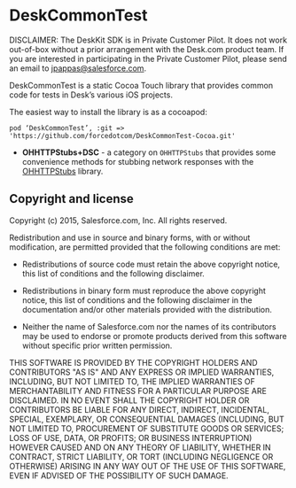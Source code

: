 # DeskCommonTest

DISCLAIMER: The DeskKit SDK is in Private Customer Pilot. It does not work out-of-box without a prior arrangement with the Desk.com product team. If you are interested in participating in the Private Customer Pilot, please send an email to jpappas@salesforce.com.

DeskCommonTest is a static Cocoa Touch library that provides common code for tests in Desk’s various iOS projects.

The easiest way to install the library is as a cocoapod:

```
pod ‘DeskCommonTest’, :git => 'https://github.com/forcedotcom/DeskCommonTest-Cocoa.git'
```

* **OHHTTPStubs+DSC** - a category on `OHHTTPStubs` that provides some convenience methods for stubbing network responses with the [OHHTTPStubs](https://github.com/AliSoftware/OHHTTPStubs) library. 

## Copyright and license

Copyright (c) 2015, Salesforce.com, Inc.
All rights reserved.

Redistribution and use in source and binary forms, with or without modification, are permitted provided that the following conditions are met:

* Redistributions of source code must retain the above copyright notice, this list of conditions and the following disclaimer.

* Redistributions in binary form must reproduce the above copyright notice, this list of conditions and the following disclaimer in the documentation and/or other materials provided with the distribution.

* Neither the name of Salesforce.com nor the names of its contributors may be used to endorse or promote products derived from this software without specific prior written permission.

THIS SOFTWARE IS PROVIDED BY THE COPYRIGHT HOLDERS AND CONTRIBUTORS "AS IS" AND ANY EXPRESS OR IMPLIED WARRANTIES, INCLUDING, BUT NOT LIMITED TO, THE IMPLIED WARRANTIES OF MERCHANTABILITY AND FITNESS FOR A PARTICULAR PURPOSE ARE DISCLAIMED. IN NO EVENT SHALL THE COPYRIGHT HOLDER OR CONTRIBUTORS BE LIABLE FOR ANY DIRECT, INDIRECT, INCIDENTAL, SPECIAL, EXEMPLARY, OR CONSEQUENTIAL DAMAGES (INCLUDING, BUT NOT LIMITED TO, PROCUREMENT OF SUBSTITUTE GOODS OR SERVICES; LOSS OF USE, DATA, OR PROFITS; OR BUSINESS INTERRUPTION) HOWEVER CAUSED AND ON ANY THEORY OF LIABILITY, WHETHER IN CONTRACT, STRICT LIABILITY, OR TORT (INCLUDING NEGLIGENCE OR OTHERWISE) ARISING IN ANY WAY OUT OF THE USE OF THIS SOFTWARE, EVEN IF ADVISED OF THE POSSIBILITY OF SUCH DAMAGE.
